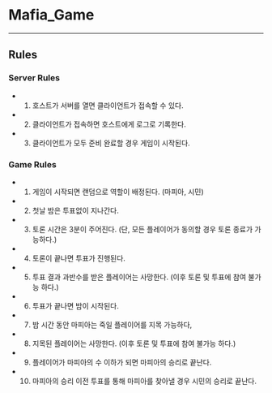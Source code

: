# Mafia_Game
***
## Rules

### Server Rules

- 1. 호스트가 서버를 열면 클라이언트가 접속할 수 있다.
- 2. 클라이언트가 접속하면 호스트에게 로그로 기록한다.
- 3. 클라이언트가 모두 준비 완료할 경우 게임이 시작된다.

### Game Rules

- 1. 게임이 시작되면 랜덤으로 역할이 배정된다. (마피아, 시민)
- 2. 첫날 밤은 투표없이 지나간다.
- 3. 토론 시간은 3분이 주어진다. (단, 모든 플레이어가 동의할 경우 토론 종료가 가능하다.)
- 4. 토론이 끝나면 투표가 진행된다.
- 5. 투표 결과 과반수를 받은 플레이어는 사망한다. (이후 토론 및 투표에 참여 불가능 하다.)
- 6. 투표가 끝나면 밤이 시작된다.
- 7. 밤 시간 동안 마피아는 죽일 플레이어를 지목 가능하다,
- 8. 지목된 플레이어는 사망한다. (이후 토론 및 투표에 참여 불가능 하다.)
- 9. 플레이어가 마피아의 수 이하가 되면 마피아의 승리로 끝난다.
- 10. 마피아의 승리 이전 투표를 통해 마피아를 찾아낼 경우 시민의 승리로 끝난다.